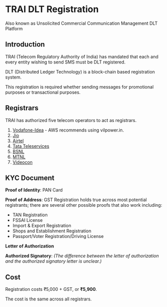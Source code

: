 # TRAI DLT Registration

Also known as Unsolicited Commercial Communication Management DLT Platform

## Introduction

TRAI (Telecom Regulatory Authority of India) has mandated that each and every entity wishing to send SMS must be DLT registered.

DLT (Distributed Ledger Technology) is a block-chain based registration system.

This registration is required whether sending messages for promotional purposes or transactional purposes.

## Registrars

TRAI has authorized five telecom operators to act as registrars.

1. [Vodafone-Idea](https://www.vilpower.in/) - AWS recommends using vilpower.in.
2. [Jio](https://trueconnect.jio.com/#/)
3. [Airtel](https://dltconnect.airtel.in/)
4. [Tata Teleservices](https://telemarketer.tatateleservices.com:8082/)
5. [BSNL](https://www.ucc-bsnl.co.in/)
6. [MTNL](https://www.ucc-mtnl.in/)
7. [Videocon](https://www.smartping.live/entity/register-with)

## KYC Document

**Proof of Identity**: PAN Card

**Proof of Address**: GST Registration holds true across most potential registrants; there are several other possible proofs that also work including:
- TAN Registration
- FSSAI License
- Import &amp; Export Registration
- Shops and Establishment Registration
- Passport/Voter Registration/Driving License

**Letter of Authorization**

**Authorized Signatory**: *(The difference between the letter of authorization and the authorized signatory letter is unclear.)*

## Cost

Registration costs ₹5,000 + GST, or **₹5,900**.

The cost is the same across all registrars.
